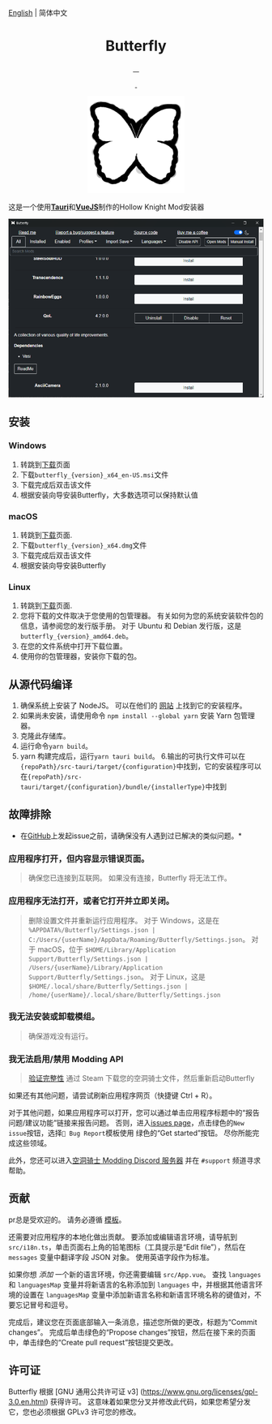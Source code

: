 [English](./README.md) | 简体中文

<h1 align='center'><b>Butterfly</b></h1>
<p align='center'>
    <a href="https://github.com/jngo102/Butterfly/actions/workflows/main.yml">
        <img src="https://img.shields.io/github/workflow/status/jngo102/Butterfly/Publish" 
             alt="">
    </a>
    <a href="https://github.com/jngo102/Butterfly">
        <img src="https://img.shields.io/github/downloads/jngo102/Butterfly/total" 
             alt="">
    </a>
    <a href="https://github.com/jngo102/Butterfly/commits">
        <img src="https://img.shields.io/github/commit-activity/m/jngo102/Butterfly"
             alt="">
    </a>
    <a href="https://github.com/jngo102/Butterfly/blob/main/LICENSE.md">
        <img src="https://img.shields.io/github/license/jngo102/Butterfly"
             alt="">
    </a>
</p>
<p align='center'>
    <a href="https://discord.gg/VDsg3HmWuB">
        <img src="https://img.shields.io/discord/879125729936298015?logo=discord"
            alt="">
    </a>
    <a href="https://twitter.com/intent/follow?screen_name=JngoCreates">
        <img src="https://img.shields.io/twitter/follow/JngoCreates?style=social&logo=twitter"
             alt="">
    </a>
</p>

<p align='center'>
    <img src='./src-tauri/icons/icon.png' 
         alt='' 
         width='192'
         height='192'/>
</p>



这是一个使用[**Tauri**](https://github.com/tauri-apps/tauri/)和[**VueJS**](https://github.com/vuejs/core/)制作的Hollow Knight Mod安装器

![Butterfly screenshot](/images/window.png)

## **安装**
### Windows
1. 转跳到[下载](https://github.com/jngo102/Butterfly/releases)页面
2. 下载`butterfly_{version}_x64_en-US.msi`文件
3. 下载完成后双击该文件
4. 根据安装向导安装Butterfly，大多数选项可以保持默认值

### macOS
1. 转跳到[下载](https://github.com/jngo102/Butterfly/releases)页面.
2. 下载`butterfly_{version}_x64.dmg`文件
3. 下载完成后双击该文件
4. 根据安装向导安装Butterfly

### Linux
1. 转跳到[下载](https://github.com/jngo102/Butterfly/releases)页面.
2. 您将下载的文件取决于您使用的包管理器。 有关如何为您的系统安装软件包的信息，请参阅您的发行版手册。 对于 Ubuntu 和 Debian 发行版，这是 `butterfly_{version}_amd64.deb`。
3. 在您的文件系统中打开下载位置。
4. 使用你的包管理器，安装你下载的包。

## **从源代码编译**
1. 确保系统上安装了 NodeJS。 可以在他们的 [网站](https://nodejs.org/en/download/) 上找到它的安装程序。
2. 如果尚未安装，请使用命令 `npm install --global yarn` 安装 Yarn 包管理器。
3. 克隆此存储库。
4. 运行命令`yarn build`。
5. yarn 构建完成后，运行`yarn tauri build`。
6.输出的可执行文件可以在`{repoPath}/src-tauri/target/{configuration}`中找到，它的安装程序可以在`{repoPath}/src-tauri/target/{configuration}/bundle/{installerType}`中找到

## **故障排除**
* 在[GitHub](https://github.com/jngo102/Butterfly/issues)上发起issue之前，请确保没有人遇到过已解决的类似问题。*

 ### 应用程序打开，但内容显示错误页面。
 >确保您已连接到互联网。 如果没有连接，Butterfly 将无法工作。

 ### 应用程序无法打开，或者它打开并立即关闭。
 >删除设置文件并重新运行应用程序。 对于 Windows，这是在 `%APPDATA%/Butterfly/Settings.json |  C:/Users/{userName}/AppData/Roaming/Butterfly/Settings.json`。 对于 macOS，位于 `$HOME/Library/Application Support/Butterfly/Settings.json |  /Users/{userName}/Library/Application Support/Butterfly/Settings.json`。 对于 Linux，这是 `$HOME/.local/share/Butterfly/Settings.json |  /home/{userName}/.local/share/Butterfly/Settings.json`

 ### 我无法安装或卸载模组。
 >确保游戏没有运行。

 ### 我无法启用/禁用 Modding API
 >[验证完整性](https://help.steampowered.com/en/faqs/view/0C48-FCBD-DA71-93EB) 通过 Steam 下载您的空洞骑士文件，然后重新启动Butterfly

 如果还有其他问题，请尝试刷新应用程序网页（快捷键 Ctrl + R）。

 对于其他问题，如果应用程序可以打开，您可以通过单击应用程序标题中的“报告问题/建议功能”链接来报告问题。 否则，进入[issues page](https://github.com/jngo102/Butterfly/issues?q=is%3Aissue)，点击绿色的`New issue`按钮，选择`🦋 Bug Report`模板使用 绿色的“Get started”按钮。 尽你所能完成这些领域。

 此外，您还可以进入[空洞骑士 Modding Discord 服务器](https://discord.gg/VDsg3HmWuB) 并在 `#support` 频道寻求帮助。

 ## **贡献**
 pr总是受欢迎的。 
请务必遵循 [模板](https://github.com/jngo102/Butterfly/blob/main/.github/PULL_REQUEST_TEMPLATE/pull_request.md)。

 还需要对应用程序的本地化做出贡献。 要添加或编辑语言环境，请导航到 `src/i18n.ts`，单击页面右上角的铅笔图标（工具提示是“Edit file”），然后在 `messages` 变量中翻译字段 JSON 对象。 使用英语字段作为标准。

 如果你想 *添加* 一个新的语言环境，你还需要编辑 `src/App.vue`。 查找 `languages` 和 `languagesMap` 变量并将新语言的名称添加到 `languages` 中，并根据其他语言环境的设置在 `languagesMap` 变量中添加新语言名称和新语言环境名称的键值对，不要忘记冒号和逗号。

 完成后，建议您在页面底部输入一条消息，描述您所做的更改，标题为“Commit changes”。 完成后单击绿色的“Propose changes”按钮，然后在接下来的页面中，单击绿色的“Create pull request”按钮提交更改。

## **许可证**
Butterfly 根据 [GNU 通用公共许可证 v3] (https://www.gnu.org/licenses/gpl-3.0.en.html) 获得许可。 这意味着如果您分叉并修改此代码，如果您希望分发它，您也必须根据 GPLv3 许可您的修改。

